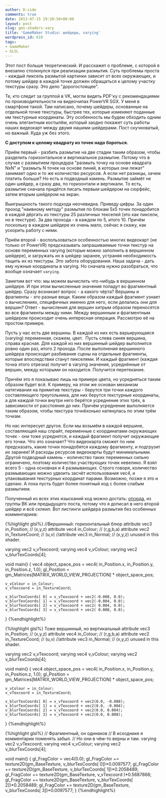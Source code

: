 ```yaml
---
author: D-side
comments: true
date: 2013-07-15 19:20:50+00:00
layout: post
slug: gms-shaders-vary
title: 'GameMaker Studio: шейдеры, varying'
wordpress_id: 619
tags:
- GameMaker
- GLSL
---
```


Этот пост больше теоретический. И расскажет о проблеме, с которой я внезапно столкнулся при реализации размытия. Суть проблемы проста - каждый пиксель размытой картинки зависит от всех окружающих, и потому шейдер в каждой точке должен обращаться к целому участку текстуры сразу. Это дело "дорогостоящее".

Те, кто следит за группой в VK, могли видеть PDF'ку с рекомендациями по производительности на видеочипах PowerVR SGX. У меня в смартфоне такой. Там написано, почему шейдеры, основанные на отдельной точке текстуры, быстрее тех, которые изменяют поданные им текстурные координаты. Эту особенность мы будем обходить одним очень элегантным костылём, который заодно покажет суть работы наших видеокарт между двумя нашими шейдерами. Пост скучноватый, но важный. Куда уж без этого.

**С доступом к целому квадрату из точек надо бороться.**

Приём первый - разбить размытие на две стадии таким образом, чтобы разделить горизонтальное и вертикальное размытие. Потому что в случае с размытием процедура "размыть точку на основе квадрата NxN" и "размыть N точек на основе линий, в которых они лежат" занимает одно и то же количество ресурсов. А если нет разницы, зачем платить больше? Но есть и подводный камень. Размытие займёт не один шейдер, а сразу два, по горизонтали и вертикали. То есть, размытие сначала придётся писать первым шейдером на сюрфейс, затем вторым шейдером на экран.

Выигрышность такого подхода неочевидна. Приведу цифры. За один проход "наивному методу" размытия по блокам 5х5 точек понадобится в каждой дёргать из текстуры 25 различных текселей (это как пиксели, но в текстуре). За два прохода - в каждом по 5, итого 10. Причём поскольку в каждом шейдере их очень мало, сейчас я скажу, как ускорить работу с ними.

Приём второй - воспользоваться особенностью многих видеокарт (не только от PowerVR) предсказывать запрашиваемые точки текстур на основе переменных varying (которые можно заполнить в вершинном шейдере), и загружать их в шейдер заранее, устраняя необходимость тащить их из текстуры. Это забота оборудования. Наша задача - дать ему нужные координаты в varying. Но сначала нужно разобраться, что вообще означает `varying`.

Заметим вот что: мы можем вычислить что-нибудь в вершинном шейдере. И при этом вычисленные значения попадут во фрагментный шейдер. Сразу возникает вопрос - а какого чёрта? Вершины и фрагменты - это разные вещи. Каким образом каждый фрагмент узнает о вычислениях, специфичных именно для него, если делались они для вершин? Ответ - вычисления для вершин хитрым образом переносятся во все фрагменты между ними. Между вершинным и фрагментным шейдером происходит очень интересная операция. Рассмотрю её на простом примере.

Пусть у нас есть две вершины. В каждой из них есть варьирующаяся (varying) переменная, скажем, цвет.  Пусть слева синяя вершина, справа красная. Для каждой из них вершинный шейдер выполнится ровно один раз, итого 2 прохода. После выполнения вершинного шейдера происходит разбивание сцены на отдельные фрагменты, которые впоследствии станут пикселями. И каждый фрагмент (каждая точка этого отрезка) получит в varying значения, усреднённые от вершин, между которыми он находится. Получится перетекание.

Причём это я показываю лишь на примере цвета, но усредняться таким образом будет всё. К примеру, на этом же основан механизм натягивания на примитив текстуры - берутся три точки каждого составляющего треугольника, для них берутся текстурные координаты, а для каждой точки внутри него берётся усреднение этих трёх, в зависимости от расстояния до них. Причём усреднение выполняется таким образом, чтобы текстура точнёхонько натянулась по этим трём точкам.

Но нас интересует другое. Если мы возьмём в каждой вершине, составляющей наш спрайт, переменные с координатами окружающих точек - они тоже усреднятся, и каждый фрагмент получит окружающие его точки. Что это означает? Что видеокарта сможет по ним предсказать, какие точки понадобятся каждому фрагменту, и подгрузит их заранее! И расходы ресурсов видеокарты будут минимальными. Другой подводный камень - количество таких переменных сильно ограничено, поэтому количество участвующих точек невелико. Я взял всего 5 - одна основная и 4 размывающих. Строго говоря, количество размывающих можно удвоить засчёт использования vec4, и упаковывания текстурных координат парами. Возможно, позже я это и сделаю. А пока пусть будет более понятный код с более слабым размытием.

Полученный из всех этих изысканий код можно достать: [отсюда](http://dside.ru/e/Shaders1.gmz), из группы ВК или предыдущего поста, потому что я дописал в него второй шейдер и всё склеил. Вот листинги шейдера размытия без особенных комментариев:

{%highlight glsl%}
//Вершинный: горизонтальный блюр
attribute vec3 in_Position;                  // (x,y,z)
attribute vec4 in_Colour;                    // (r,g,b,a)
attribute vec2 in_TextureCoord;              // (u,v)
//attribute vec3 in_Normal;                  // (x,y,z)     unused in this shader.

varying vec2 v_vTexcoord;
varying vec4 v_vColour;
varying vec2 v_blurTexCoords[4];

void main()
{
    vec4 object_space_pos = vec4( in_Position.x, in_Position.y, in_Position.z, 1.0);
    gl_Position = gm_Matrices[MATRIX_WORLD_VIEW_PROJECTION] * object_space_pos;
    
    v_vColour = in_Colour;
    v_vTexcoord = in_TextureCoord;
    
    v_blurTexCoords[ 0] = v_vTexcoord + vec2(-0.008, 0.0);
    v_blurTexCoords[ 1] = v_vTexcoord + vec2(-0.004, 0.0);
    v_blurTexCoords[ 2] = v_vTexcoord + vec2( 0.004, 0.0);
    v_blurTexCoords[ 3] = v_vTexcoord + vec2( 0.008, 0.0);
}
{%endhighlight%}


{%highlight glsl%}
Тоже вершинный, но вертикальный
attribute vec3 in_Position;                  // (x,y,z)
attribute vec4 in_Colour;                    // (r,g,b,a)
attribute vec2 in_TextureCoord;              // (u,v)
//attribute vec3 in_Normal;                  // (x,y,z)     unused in this shader.

varying vec2 v_vTexcoord;
varying vec4 v_vColour;
varying vec2 v_blurTexCoords[4];

void main()
{
    vec4 object_space_pos = vec4( in_Position.x, in_Position.y, in_Position.z, 1.0);
    gl_Position = gm_Matrices[MATRIX_WORLD_VIEW_PROJECTION] * object_space_pos;
    
    v_vColour = in_Colour;
    v_vTexcoord = in_TextureCoord;
    
    v_blurTexCoords[ 0] = v_vTexcoord + vec2(0.0, -0.008);
    v_blurTexCoords[ 1] = v_vTexcoord + vec2(0.0, -0.004);
    v_blurTexCoords[ 2] = v_vTexcoord + vec2(0.0, 0.004);
    v_blurTexCoords[ 3] = v_vTexcoord + vec2(0.0, 0.008);
}
{%endhighlight%}



{%highlight glsl%}
// Фрагментный, он одинаков
// В исходнике я комментарии поменять забыл.
// Но они в чём-то верны и там.
varying vec2 v_vTexcoord;
varying vec4 v_vColour;
varying vec2 v_blurTexCoords[4];

void main()
{
    gl_FragColor = vec4(0.0);
    gl_FragColor += texture2D(gm_BaseTexture, v_blurTexCoords[ 0])*0.0097577;
    gl_FragColor += texture2D(gm_BaseTexture, v_blurTexCoords[ 1])*0.2058489;
    gl_FragColor += texture2D(gm_BaseTexture, v_vTexcoord        )*0.5687868;
    gl_FragColor += texture2D(gm_BaseTexture, v_blurTexCoords[ 2])*0.2058489;
    gl_FragColor += texture2D(gm_BaseTexture, v_blurTexCoords[ 3])*0.0097577;
}
{%endhighlight%}
